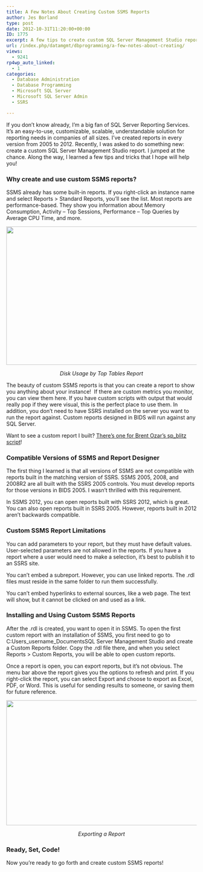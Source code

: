 ```yaml
---
title: A Few Notes About Creating Custom SSMS Reports
author: Jes Borland
type: post
date: 2012-10-31T11:20:00+00:00
ID: 1775
excerpt: A few tips to create custom SQL Server Management Studio reports.
url: /index.php/datamgmt/dbprogramming/a-few-notes-about-creating/
views:
  - 9241
rp4wp_auto_linked:
  - 1
categories:
  - Database Administration
  - Database Programming
  - Microsoft SQL Server
  - Microsoft SQL Server Admin
  - SSRS

---
```

If you don’t know already, I’m a big fan of SQL Server Reporting Services. It’s an easy-to-use, customizable, scalable, understandable solution for reporting needs in companies of all sizes. I’ve created reports in every version from 2005 to 2012. Recently, I was asked to do something new: create a custom SQL Server Management Studio report. I jumped at the chance. Along the way, I learned a few tips and tricks that I hope will help you!

### Why create and use custom SSMS reports?

SSMS already has some built-in reports. If you right-click an instance name and select Reports > Standard Reports, you’ll see the list. Most reports are performance-based. They show you information about Memory Consumption, Activity – Top Sessions, Performance – Top Queries by Average CPU Time, and more.

<p style="text-align: center;">
  <img src="/wp-content/uploads/users/grrlgeek/DiskUsageTopTables.JPG?mtime=1351689156" alt="" width="789" height="365" />
</p>

<p style="text-align: center;">
  <em>Disk Usage by Top Tables Report </em>
</p>

The beauty of custom SSMS reports is that you can create a report to show you anything about your instance!  If there are custom metrics you monitor, you can view them here. If you have custom scripts with output that would really pop if they were visual, this is the perfect place to use them. In addition, you don’t need to have SSRS installed on the server you want to run the report against. Custom reports designed in BIDS will run against any SQL Server.

Want to see a custom report I built? [There’s one for Brent Ozar’s sp_blitz script][1]!

### **Compatible Versions of SSMS and Report Designer** 

The first thing I learned is that all versions of SSMS are not compatible with reports built in the matching version of SSRS. SSMS 2005, 2008, and 2008R2 are all built with the SSRS 2005 controls. You must develop reports for those versions in BIDS 2005. I wasn’t thrilled with this requirement.

In SSMS 2012, you can open reports built with SSRS 2012, which is great. You can also open reports built in SSRS 2005. However, reports built in 2012 aren’t backwards compatible.

### **Custom** SSMS Report Limitations

You can add parameters to your report, but they must have default values. User-selected parameters are not allowed in the reports. If you have a report where a user would need to make a selection, it’s best to publish it to an SSRS site.

You can’t embed a subreport. However, you can use linked reports. The .rdl files must reside in the same folder to run them successfully.

You can’t embed hyperlinks to external sources, like a web page. The text will show, but it cannot be clicked on and used as a link.

### Installing and Using Custom SSMS Reports

After the .rdl is created, you want to open it in SSMS. To open the first custom report with an installation of SSMS, you first need to go to C:Users_username_DocumentsSQL Server Management Studio and create a Custom Reports folder. Copy the .rdl file there, and when you select Reports > Custom Reports, you will be able to open custom reports.

Once a report is open, you can export reports, but it’s not obvious. The menu bar above the report gives you the options to refresh and print. If you right-click the report, you can select Export and choose to export as Excel, PDF, or Word. This is useful for sending results to someone, or saving them for future reference.

<p style="text-align: center;">
  <img src="/wp-content/uploads/users/grrlgeek/DiskUsageTopTablesExport.JPG?mtime=1351689372" alt="" width="900" height="330" />
</p>

<p style="text-align: center;">
  <span style="font-style: italic;">Exporting a Report</span>
</p>

### **Ready, Set, Code!** 

Now you’re ready to go forth and create custom SSMS reports!

 [1]: http://www.brentozar.com/archive/2012/06/making-spblitz-blitzier/